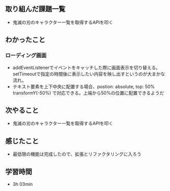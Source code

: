 ## 取り組んだ課題一覧
- 鬼滅の刃のキャラクター一覧を取得するAPIを叩く
## わかったこと
### ローディング画面
- addEventListenerでイベントをキャッチした際に画面表示を切り替える。setTimeoutで指定の時間後に表示したい内容を映し出すというのが大まかな流れ。
- テキスト要素を上下中央に配置する場合、postion: absolute, top: 50% transformY(-50%) で対応できる。上端から50%の位置に配置できるようだ
## 次やること
- 鬼滅の刃のキャラクター一覧を取得するAPIを叩く
## 感じたこと
- 最低限の機能は完成したので、拡張とリファクタリングに入ろう
## 学習時間
- 3h 03min